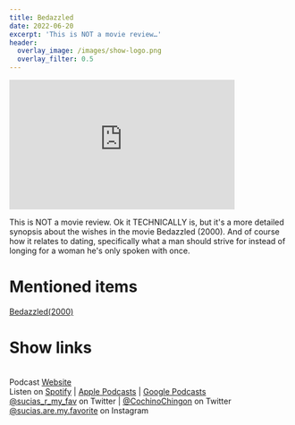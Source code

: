 ```yaml
---
title: Bedazzled
date: 2022-06-20
excerpt: 'This is NOT a movie review…' 
header:
  overlay_image: /images/show-logo.png
  overlay_filter: 0.5
---
```


<iframe src='https://open.spotify.com/embed/episode/2Baqv1rizKvBbXuVhfMhmN' width='80%' height='232' frameborder='0' allowtransparency='true' allow='encrypted-media'></iframe>

This is NOT a movie review. Ok it TECHNICALLY is, but it's a more detailed synopsis about the wishes in the movie Bedazzled (2000). And of course how it relates to dating, specifically what a man should strive for instead of longing for a woman he's only spoken with once.

# Mentioned items

[Bedazzled(2000)](https://www.imdb.com/title/tt0230030/)

# Show links

<br> Podcast [Website](https://sucias.xyz)  <a href='https://sucias.xyz'><i class='fas fa-link'></i></a>
<br> Listen on [Spotify](https://open.spotify.com/show/3XjoipCU3QzeIaQAAQpBdW)  <a href='https://open.spotify.com/show/3XjoipCU3QzeIaQAAQpBdW'><i class='fab fa-spotify'></i></a> | [Apple Podcasts](https://podcasts.apple.com/us/podcast/sucias-are-my-favorite/id1548173787)<i class='fas fa-podcast'></i> | [Google Podcasts](https://podcasts.google.com/feed/aHR0cHM6Ly9hbmNob3IuZm0vcy80MjI0YzYzYy9wb2RjYXN0L3Jzcw)  <a href='https://podcasts.google.com/feed/aHR0cHM6Ly9hbmNob3IuZm0vcy80MjI0YzYzYy9wb2RjYXN0L3Jzcw'><i class='fab fa-google-play'></i></a>
<br> [@sucias_r_my_fav](https://twitter.com/sucias_r_my_fav) on Twitter  <a href='https://twitter.com/sucias_r_my_fav'><i class='fab fa-twitter'></i></a> |  [@CochinoChingon](https://twitter.com/cochinochingon) on Twitter <a href='https://twitter.com/cochinochingon'><i class='fab fa-twitter'></i></a>
<br> [@sucias.are.my.favorite](https://instagram.com/sucias.are.my.favorite) on Instagram  <a href='https://www.instagram.com/sucias.are.my.favorite'><i class='fa-brands fa-instagram-square'></i></a>
